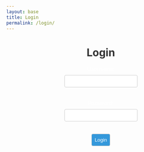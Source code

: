 ```yaml
---
layout: base
title: Login
permalink: /login/
--- 
```



<style>
    h1 {
        text-align: center;
        color: #333;
    }
    .conta {
        background-color: #d69092;
        padding: 20px;
        border-radius: 8px;
        box-shadow: 0 0 10px rgba(0, 0, 0, 0.1);
    }
    form {
        display: flex;
        flex-direction: column;
        align-items: center;
    }
    label {
        color: #fff;
        margin-bottom: 8px;
    }
    input {
        padding: 8px;
        margin-bottom: 16px;
        border: 1px solid #ccc;
        border-radius: 4px;
    }
    input[type="submit"] {
        background-color: #3498db;
        color: #fff;
        cursor: pointer;
        transition: background-color 0.3s ease;
    }
    input[type="submit"]:hover {
        background-color: #2980b9;
    }
    #userDisplayName {
        text-align: center;
        margin-top: 20px;
        color: #;
    }
    #updateButton {
        display: none;
        background-color: #2ecc71;
        color: #fff;
        padding: 8px;
        border: none;
        border-radius: 4px;
        cursor: pointer;
        margin-top: 10px;
    }
    #updateButton:hover {
        background-color: #27ae60;
    }
</style>
<body>
<div class="container" id="animation">
    <h1>Login</h1>
    <form id='loginForm'>
        <label for="uid">Username:</label>
        <input type="text" id="uid" name="uid" required><br>        
        <label for="password">Password:</label>
        <input type="password" id="password" name="password" required><br>       
        <input type="submit" value="Login" class="button">
            <a href="{{site.baseurl}}/__"></a>
    </form>
</div>
<div id="userDisplayName"></div>
<button id="updateButton">Update</button>
</body>

<script>
    document.getElementById('loginForm').addEventListener
    ('submit', function(event)
        event.preventDefault(); // Prevent form submission
        const uid = document.getElementById('uid').value;
        const password = document.getElementById('password').value;
        const loginData = {
            uid: uid,
            password: password
        };
        const apiUrl = "http://127.0.0.1:8086/api/users/"
        function fetchUsers() 
        {
            fetch(apiUrl, authOptions)
                .then((response) => response.json())
                .then((response) => users = response);
        }
        fetch({
            method: 'POST',
            headers: {
                'Content-Type': 'application/json'
            },
            body: JSON.stringify(loginData)
        })
        .then 
        (
            response => {
            if (response.ok) 
            {
                if(response.status === 401)
                    window.location.href = "{{site.baseurl}}/401.html"
                } else if (response.status === 403) {
                    window.location.href = "{{site.baseurl}}/403.html";
                } else if (response.status === 404) {
                    window.location.href = "{{site.baseurl}}/404.html";
                } else {
                    const errorMsg = "Login failed: " + response.status;
                    console.log(errorMsg);
                }
                return;
            }
            winsow.location.href = "{{site.baseurl}}/data/database";
        )
        .then(data => {
            const token = data.token;
            const loggedInUserName = data.data.user.name;
            const loggedInUserId = data.data.user.id;
            console.log(loggedInUserName);
            console.log(data.token);
            localStorage.setItem('loggedInUserName', loggedInUserName);
            localStorage.setItem('loggedInUserId', loggedInUserId);
            document.getElementById('userDisplayName').textContent = `Welcome, ${loggedInUserName}!`;
            document.getElementById('loginForm').style.display = 'none';
            const userIDFromLocalStorage = localStorage.getItem('loggedInUserId');
            console.log(userIDFromLocalStorage);
            document.getElementById('updateButton').style.display = 'block';
        })
        .catch(error => {
            console.error('Error:', error.message);
            alert(error.message);
        });
        document.getElementById('updateButton').addEventListener('click', function() {
            window.location.href = '/tri2/update/';
        });
    )
</script>
<script src="{{site.baseurl}}/assets/js/three.r134.min.js"></script>
<script src="{{site.baseurl}}/assets/js/vanta.clouds.min.js"></script>

<script>
  

VANTA.CLOUDS ({
  el: "#animation",
  mouseControls: true,
  touchControls: true,
  gyroControls: false,
  skyColor: 0xf9d1d1,
  cloudColor: 0xbba2a8,
  cloudShadowColor: 0x905167,
  sunColor: 0x845d66,
  sunGlareColor: 0x5e2610,
  speed: 0.80
})
</script>
